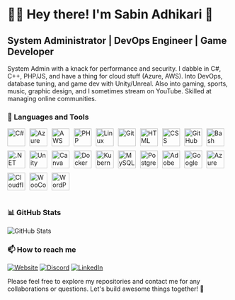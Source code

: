 # 🏄‍♂️ Hey there! I'm Sabin Adhikari 👋

## System Administrator | DevOps Engineer | Game Developer

System Admin with a knack for performance and security. I dabble in C#, C++, PHP/JS, and have a thing for cloud stuff (Azure, AWS). Into DevOps, database tuning, and game dev with Unity/Unreal. Also into gaming, sports, music, graphic design, and I sometimes stream on YouTube. Skilled at managing online communities.


### 🧰 Languages and Tools

<div style="display: flex; flex-wrap: wrap; gap: 10px; align-items: center;">
  <img alt="C#" width="40px" src="https://cdn.jsdelivr.net/gh/devicons/devicon/icons/csharp/csharp-original.svg" /> 
  <img alt="Azure" width="40px" src="https://cdn.jsdelivr.net/gh/devicons/devicon/icons/azure/azure-original.svg" /> 
  <img alt="AWS" width="40px" src="https://cdn.jsdelivr.net/gh/devicons/devicon@latest/icons/amazonwebservices/amazonwebservices-original-wordmark.svg" /> 
  <img alt="PHP" width="40px" src="https://cdn.jsdelivr.net/gh/devicons/devicon/icons/php/php-original.svg" /> 
  <img alt="Linux" width="40px" src="https://cdn.jsdelivr.net/gh/devicons/devicon/icons/linux/linux-original.svg" /> 
  <img alt="Git" width="40px" src="https://cdn.jsdelivr.net/gh/devicons/devicon/icons/git/git-original.svg" /> 
  <img alt="HTML" width="40px" src="https://cdn.jsdelivr.net/gh/devicons/devicon/icons/html5/html5-plain.svg" /> 
  <img alt="CSS" width="40px" src="https://cdn.jsdelivr.net/gh/devicons/devicon/icons/css3/css3-plain.svg" /> 
  <img alt="GitHub" width="40px" src="https://cdn.jsdelivr.net/gh/devicons/devicon/icons/github/github-original.svg" /> 
  <img alt="Bash" width="40px" src="https://cdn.jsdelivr.net/gh/devicons/devicon/icons/bash/bash-original.svg" /> 
  <img alt=".NET" width="40px" src="https://cdn.jsdelivr.net/gh/devicons/devicon/icons/dotnetcore/dotnetcore-original.svg" /> 
  <img alt="Unity" width="40px" src="https://cdn.jsdelivr.net/gh/devicons/devicon/icons/unity/unity-original.svg" /> 
  <img alt="Canva" width="40px" src="https://cdn.jsdelivr.net/gh/devicons/devicon/icons/canva/canva-original.svg" /> 
  <img alt="Docker" width="40px" src="https://cdn.jsdelivr.net/gh/devicons/devicon/icons/docker/docker-original.svg" /> 
  <img alt="Kubernetes" width="40px" src="https://cdn.jsdelivr.net/gh/devicons/devicon/icons/kubernetes/kubernetes-plain.svg" /> 
  <img alt="MySQL" width="40px" src="https://cdn.jsdelivr.net/gh/devicons/devicon/icons/mysql/mysql-original.svg" /> 
  <img alt="PostgreSQL" width="40px" src="https://cdn.jsdelivr.net/gh/devicons/devicon/icons/postgresql/postgresql-original.svg" /> 
  <img alt="Adobe Photoshop" width="40px" src="https://cdn.jsdelivr.net/gh/devicons/devicon/icons/photoshop/photoshop-line.svg" /> 
  <img alt="Google Cloud" width="40px" src="https://cdn.jsdelivr.net/gh/devicons/devicon/icons/googlecloud/googlecloud-original.svg" /> 
  <img alt="Azure DevOps" width="40px" src="https://cdn.jsdelivr.net/gh/devicons/devicon/icons/azuredevops/azuredevops-original.svg" /> 
  <img alt="Cloudflare" width="40px" src="https://cdn.jsdelivr.net/gh/devicons/devicon/icons/cloudflare/cloudflare-original.svg" /> 
  <img alt="WooCommerce" width="40px" src="https://cdn.jsdelivr.net/gh/devicons/devicon/icons/woocommerce/woocommerce-original.svg" /> 
  <img alt="WordPress" width="40px" src="https://cdn.jsdelivr.net/gh/devicons/devicon/icons/wordpress/wordpress-original.svg" />
</div>


#

### 📊 GitHub Stats

![GitHub Stats](https://github-readme-stats.vercel.app/api?username=sabinadh&show_icons=true&theme=radical)


### 📫 How to reach me

[![Website](https://img.shields.io/badge/Website-FF5733?style=for-the-badge&logo=googlechrome&logoColor=white)](https://sabinadhikari.info.np)
[![Discord](https://img.shields.io/badge/Discord-7289DA?style=for-the-badge&logo=discord&logoColor=white)](https://dsc.gg/gamingnepalcommunity)
[![LinkedIn](https://img.shields.io/badge/LinkedIn-0A66C2?style=for-the-badge&logo=linkedin&logoColor=white)](https://linkedin.com/in/sabinadh)


Please feel free to explore my repositories and contact me for any collaborations or questions. Let's build awesome things together! 🚀
